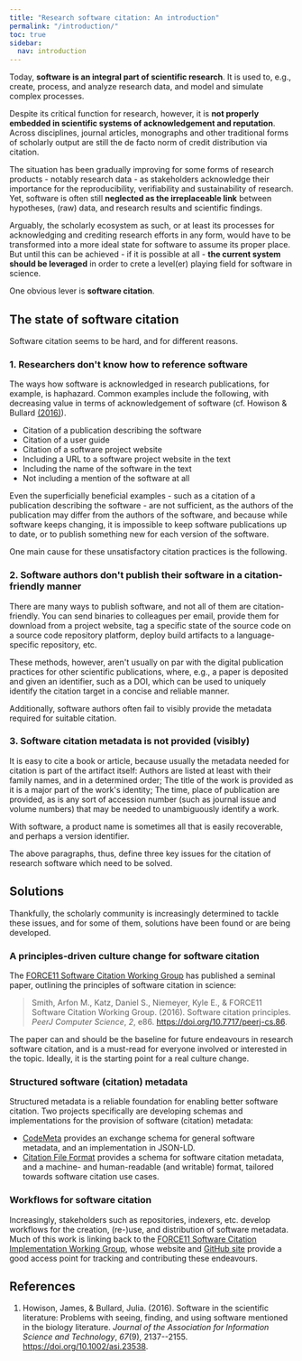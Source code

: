 ```yaml
---
title: "Research software citation: An introduction"
permalink: "/introduction/"
toc: true
sidebar:
  nav: introduction
---
```


Today, **software is an integral part of scientific research**. It is
used to, e.g., create, process, and analyze research data, and model and
simulate complex processes.

Despite its critical function for research, however, it is **not
properly embedded in scientific systems of acknowledgement and
reputation**. Across disciplines, journal articles, monographs and other
traditional forms of scholarly output are still the de facto norm of
credit distribution via citation.

The situation has been gradually improving for some forms of research
products - notably research data - as stakeholders acknowledge their
importance for the reproducibility, verifiability and sustainability of
research. Yet, software is often still **neglected as the irreplaceable
link** between hypotheses, (raw) data, and research results and
scientific findings.

Arguably, the scholarly ecosystem as such, or at least its processes for
acknowledging and crediting research efforts in any form, would have to
be transformed into a more ideal state for software to assume its proper
place. But until this can be achieved - if it is possible at all - **the
current system should be leveraged** in order to crete a level(er)
playing field for software in science.

One obvious lever is **software citation**.

The state of software citation
------------------------------

Software citation seems to be hard, and for different reasons.

### 1. Researchers don't know how to reference software

The ways how software is acknowledged in research publications, for
example, is haphazard. Common examples include the following, with
decreasing value in terms of acknowledgement of software (cf. Howison &
Bullard [(2016)](#software-citation-practices)).

-   Citation of a publication describing the software
-   Citation of a user guide
-   Citation of a software project website
-   Including a URL to a software project website in the text
-   Including the name of the software in the text
-   Not including a mention of the software at all

Even the superficially beneficial examples - such as a citation of a
publication describing the software - are not sufficient, as the authors
of the publication may differ from the authors of the software, and
because while software keeps changing, it is impossible to keep software
publications up to date, or to publish something new for each version of
the software.

One main cause for these unsatisfactory citation practices is the
following.

### 2. Software authors don't publish their software in a citation-friendly manner

There are many ways to publish software, and not all of them are
citation-friendly. You can send binaries to colleagues per email,
provide them for download from a project website, tag a specific state
of the source code on a source code repository platform, deploy build
artifacts to a language-specific repository, etc.

These methods, however, aren't usually on par with the digital
publication practices for other scientific publications, where, e.g., a
paper is deposited and given an identifier, such as a DOI, which can be
used to uniquely identify the citation target in a concise and reliable
manner.

Additionally, software authors often fail to visibly provide the
metadata required for suitable citation.

### 3. Software citation metadata is not provided (visibly)

It is easy to cite a book or article, because usually the metadata
needed for citation is part of the artifact itself: Authors are listed
at least with their family names, and in a determined order; The title
of the work is provided as it is a major part of the work's identity;
The time, place of publication are provided, as is any sort of accession
number (such as journal issue and volume numbers) that may be needed to
unambiguously identify a work.

With software, a product name is sometimes all that is easily
recoverable, and perhaps a version identifier.

The above paragraphs, thus, define three key issues for the citation of
research software which need to be solved.

Solutions
---------

Thankfully, the scholarly community is increasingly determined to tackle
these issues, and for some of them, solutions have been found or are
being developed.

### A principles-driven culture change for software citation

The [FORCE11 Software Citation Working
Group](https://www.force11.org/group/software-citation-working-group)
has published a seminal paper, outlining the principles of software
citation in science:

> Smith, Arfon M., Katz, Daniel S., Niemeyer, Kyle E., & FORCE11
> Software Citation Working Group. (2016). Software citation principles.
> *PeerJ Computer Science*, *2*, e86.
> <https://doi.org/10.7717/peerj-cs.86>.

The paper can and should be the baseline for future endeavours in
research software citation, and is a must-read for everyone involved or
interested in the topic. Ideally, it is the starting point for a real
culture change.

### Structured software (citation) metadata

Structured metadata is a reliable foundation for enabling better
software citation. Two projects specifically are developing schemas and
implementations for the provision of software (citation) metadata:

-   [CodeMeta](https://codemeta.github.io/) provides an exchange schema
    for general software metadata, and an implementation in JSON-LD.
-   [Citation File Format](https://citation-file-format.github.io/)
    provides a schema for software citation metadata, and a machine- and
    human-readable (and writable) format, tailored towards software
    citation use cases.

### Workflows for software citation

Increasingly, stakeholders such as repositories, indexers, etc. develop
workflows for the creation, (re-)use, and distribution of software
metadata. Much of this work is linking back to the [FORCE11 Software
Citation Implementation Working
Group](https://www.force11.org/group/software-citation-implementation-working-group),
whose website and [GitHub
site](https://github.com/force11/force11-sciwg) provide a good access
point for tracking and contributing these endeavours.

References
----------

1.  <a name="software-citation-practices"/>Howison, James, & Bullard, Julia. (2016). Software in the
    scientific literature: Problems with seeing, finding, and using
    software mentioned in the biology literature. *Journal of the
    Association for Information Science and Technology*, *67*(9),
    2137--2155.
    <https://doi.org/10.1002/asi.23538>.
